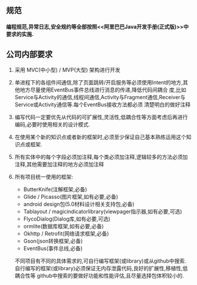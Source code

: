## 规范
#### 编程规范,异常日志,安全规约等全部按照<<阿里巴巴Java开发手册(正式版)>>中要求的实施.

## 公司内部要求
1. 采用 MVC(中小型) / MVP(大型) 架构进行开发
2. 单进程下的各组件间通信,除了页面跳转/开启服务等必须使用Intent的地方,其他地方尽量使用EventBus事件总线进行消息的传递,降低代码间耦合
度,比如Service与Activity的通信,线程间通信,Activity与Fragment通信,Receiver与Service或Activity通信等.每个EventBus接收方法都必须
清楚明白的做好注释
3. 编写代码一定要优先从代码的可扩展性,灵活性,低耦合性等方面考虑后再进行编码,必要时使用相关的设计模式.
4. 在使用某个新的知识点或者新的框架时,必须至少保证自己基本熟练运用这个知识点或框架.
5. 所有实体中的每个字段必须加注释,每个类必须加注释,逻辑较多的方法必须加注释,其他需要加注释的地方必须加注释
6. 所有项目统一使用的框架:
    - ButterKnife(注解框架,必备)
    - Glide / Picasso(图片框架,如有必要,必备)
    - android design包(5.0材料设计相关支持包,必备)
    - Tablayout / magicindicatorlibrary(viewpager指示器,如有必要,可选)
    - FlycoDialog(Dialog库,如有必要,可选)
    - ormlite(数据库框架,如有必要,必备)
    - Okhttp / Retrofit(网络请求框架,必备)
    - Gson(json转换框架,必备)
    - EventBus(事件总线,必备)


    不同项目有不同的具体需求的,可自行编写框架(或library)或从github中搜索.
    自行编写的框架(或library)必须保证无内存泄露代码,良好的扩展性,移植性,低耦合性等
    github中搜索的要做好功能和性能评估,且尽量选择包体积较小的.